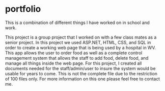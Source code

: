 # portfolio
This is a combination of different things I have worked on in school and work. 

This project is a group project that I worked on with a few class mates as a senior project. In this project we used ASP.NET, HTML, CSS, and SQL in order to create a working web page that is being used by a hospital in WV. This app allows the user to order food as well as a complete control management system that allows the staff to add food, delete food, and manage all things inside the web page. For this project, I created all documents needed for the staff/admin/user to insure the system would be usable for years to come. This is not the complete file due to the restriction of 100 files only. For more information on this one please feel free to contact me.
